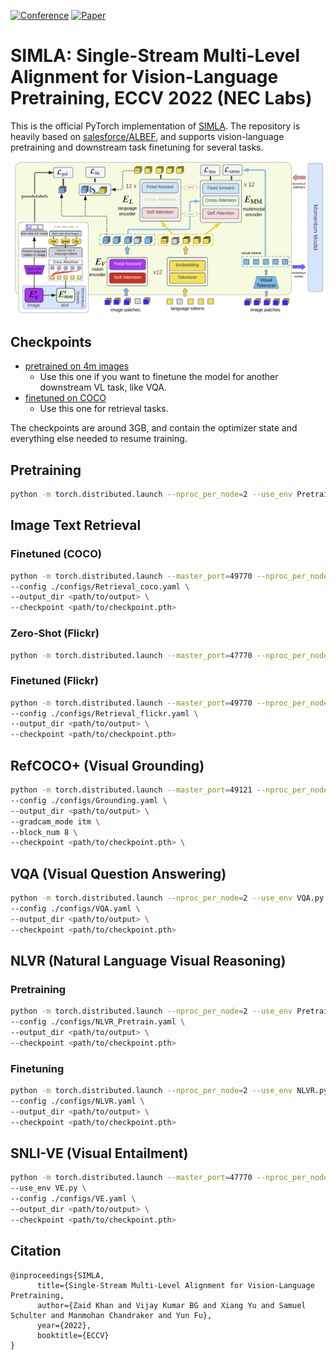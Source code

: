[![Conference](http://img.shields.io/badge/ECCV-2022-4b44ce.svg)](https://papers.nips.cc/book/advances-in-neural-information-processing-systems-31-2018)
[![Paper](http://img.shields.io/badge/arxiv-cs.CV:2203.14395-B31B1B.svg)](https://arxiv.org/abs/2203.14395)

# SIMLA: Single-Stream Multi-Level Alignment for Vision-Language Pretraining, ECCV 2022 (NEC Labs)
This is the official PyTorch implementation of [SIMLA](https://arxiv.org/abs/2203.14395).
The repository is heavily based on [salesforce/ALBEF](https://github.com/salesforce/ALBEF), and supports vision-language pretraining and downstream task finetuning for several tasks.

<img src="teaser.PNG" width="800">

## Checkpoints

- [pretrained on 4m images](https://drive.google.com/file/d/1fALNNEJM6bNkVhY4vDlT8JnSWhkQ1Sop/view?usp=sharing)
    - Use this one if you want to finetune the model for another downstream VL task, like VQA. 
- [finetuned on COCO](https://drive.google.com/file/d/16S99bJ-tCAYX0IcN6FM-W-yzD59F2UdV/view?usp=sharing)
    - Use this one for retrieval tasks.

The checkpoints are around 3GB, and contain the optimizer state and everything else needed to resume training.



## Pretraining
```bash
python -m torch.distributed.launch --nproc_per_node=2 --use_env Pretrain.py --config configs/Pretrain.yaml --output_dir <where to save> 
```

## Image Text Retrieval
### Finetuned (COCO)
```bash
python -m torch.distributed.launch --master_port=49770 --nproc_per_node=2 --use_env Retrieval.py \
--config ./configs/Retrieval_coco.yaml \
--output_dir <path/to/output> \
--checkpoint <path/to/checkpoint.pth>
```

### Zero-Shot (Flickr)
```bash
python -m torch.distributed.launch --master_port=47770 --nproc_per_node=2 --use_env zero_shot_retrieval.py --config ./configs/Retrieval_flickr.yaml --output_dir <where to save> --checkpoint <path of .pth checkpoint file> --evaluate
```

### Finetuned (Flickr) 
```bash
python -m torch.distributed.launch --master_port=49770 --nproc_per_node=2 --use_env Retrieval.py \
--config ./configs/Retrieval_flickr.yaml \
--output_dir <path/to/output> \
--checkpoint <path/to/checkpoint.pth>
```

## RefCOCO+ (Visual Grounding) 
```bash
python -m torch.distributed.launch --master_port=49121 --nproc_per_node=2 --use_env Grounding.py \
--config ./configs/Grounding.yaml \
--output_dir <path/to/output> \
--gradcam_mode itm \
--block_num 8 \
--checkpoint <path/to/checkpoint.pth> \
```

## VQA (Visual Question Answering)
```bash
python -m torch.distributed.launch --nproc_per_node=2 --use_env VQA.py \
--config ./configs/VQA.yaml \
--output_dir <path/to/output> \
--checkpoint <path/to/checkpoint.pth> 
```
## NLVR (Natural Language Visual Reasoning)
### Pretraining
```bash
python -m torch.distributed.launch --nproc_per_node=2 --use_env Pretrain_NLVR.py \
--config ./configs/NLVR_Pretrain.yaml \
--output_dir <path/to/output> \
--checkpoint <path/to/checkpoint.pth> 
```
### Finetuning
```bash
python -m torch.distributed.launch --nproc_per_node=2 --use_env NLVR.py \
--config ./configs/NLVR.yaml \
--output_dir <path/to/output> \
--checkpoint <path/to/checkpoint.pth>
```
## SNLI-VE (Visual Entailment)
```bash
python -m torch.distributed.launch --master_port=47770 --nproc_per_node=2 \
--use_env VE.py \
--config ./configs/VE.yaml \
--output_dir <path/to/output> \
--checkpoint <path/to/checkpoint.pth>
```

## Citation
```
@inproceedings{SIMLA,
      title={Single-Stream Multi-Level Alignment for Vision-Language Pretraining, 
      author={Zaid Khan and Vijay Kumar BG and Xiang Yu and Samuel Schulter and Manmohan Chandraker and Yun Fu},
      year={2022},
      booktitle={ECCV}
}
```